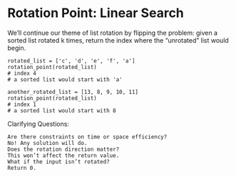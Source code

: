 # Rotation Point: Linear Search

We’ll continue our theme of list rotation by flipping the problem: given a sorted list rotated k times, return the index where the “unrotated” list would begin.

    rotated_list = ['c', 'd', 'e', 'f', 'a']
    rotation_point(rotated_list)
    # index 4
    # a sorted list would start with 'a'

    another_rotated_list = [13, 8, 9, 10, 11] 
    rotation_point(rotated_list)
    # index 1
    # a sorted list would start with 8

Clarifying Questions:

    Are there constraints on time or space efficiency?
    No! Any solution will do.
    Does the rotation direction matter?
    This won’t affect the return value.
    What if the input isn’t rotated?
    Return 0.
